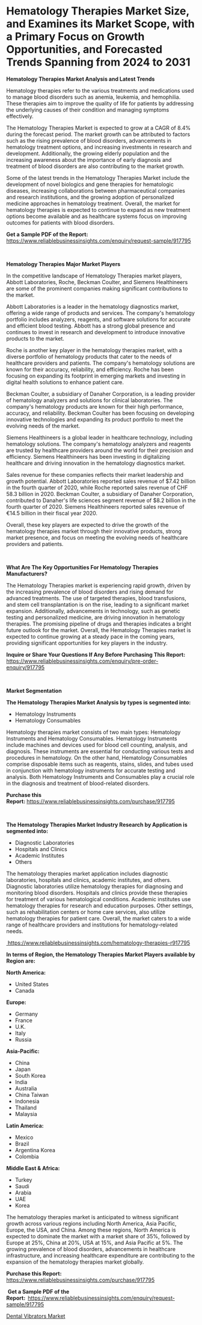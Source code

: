 <p><h1>Hematology Therapies Market Size, and Examines its Market Scope, with a Primary Focus on Growth Opportunities, and Forecasted Trends Spanning from 2024 to 2031</h1></p><p><strong>Hematology Therapies Market Analysis and Latest Trends</strong></p>
<p><p>Hematology therapies refer to the various treatments and medications used to manage blood disorders such as anemia, leukemia, and hemophilia. These therapies aim to improve the quality of life for patients by addressing the underlying causes of their condition and managing symptoms effectively.</p><p>The Hematology Therapies Market is expected to grow at a CAGR of 8.4% during the forecast period. The market growth can be attributed to factors such as the rising prevalence of blood disorders, advancements in hematology treatment options, and increasing investments in research and development. Additionally, the growing elderly population and the increasing awareness about the importance of early diagnosis and treatment of blood disorders are also contributing to the market growth.</p><p>Some of the latest trends in the Hematology Therapies Market include the development of novel biologics and gene therapies for hematologic diseases, increasing collaborations between pharmaceutical companies and research institutions, and the growing adoption of personalized medicine approaches in hematology treatment. Overall, the market for hematology therapies is expected to continue to expand as new treatment options become available and as healthcare systems focus on improving outcomes for patients with blood disorders.</p></p>
<p><strong>Get a Sample PDF of the Report:&nbsp;</strong> <a href="https://www.reliablebusinessinsights.com/enquiry/request-sample/917795">https://www.reliablebusinessinsights.com/enquiry/request-sample/917795</a></p>
<p>&nbsp;</p>
<p><strong>Hematology Therapies Major Market Players</strong></p>
<p><p>In the competitive landscape of Hematology Therapies market players, Abbott Laboratories, Roche, Beckman Coulter, and Siemens Healthineers are some of the prominent companies making significant contributions to the market.</p><p>Abbott Laboratories is a leader in the hematology diagnostics market, offering a wide range of products and services. The company's hematology portfolio includes analyzers, reagents, and software solutions for accurate and efficient blood testing. Abbott has a strong global presence and continues to invest in research and development to introduce innovative products to the market.</p><p>Roche is another key player in the hematology therapies market, with a diverse portfolio of hematology products that cater to the needs of healthcare providers and patients. The company's hematology solutions are known for their accuracy, reliability, and efficiency. Roche has been focusing on expanding its footprint in emerging markets and investing in digital health solutions to enhance patient care.</p><p>Beckman Coulter, a subsidiary of Danaher Corporation, is a leading provider of hematology analyzers and solutions for clinical laboratories. The company's hematology products are known for their high performance, accuracy, and reliability. Beckman Coulter has been focusing on developing innovative technologies and expanding its product portfolio to meet the evolving needs of the market.</p><p>Siemens Healthineers is a global leader in healthcare technology, including hematology solutions. The company's hematology analyzers and reagents are trusted by healthcare providers around the world for their precision and efficiency. Siemens Healthineers has been investing in digitalizing healthcare and driving innovation in the hematology diagnostics market.</p><p>Sales revenue for these companies reflects their market leadership and growth potential. Abbott Laboratories reported sales revenue of $7.42 billion in the fourth quarter of 2020, while Roche reported sales revenue of CHF 58.3 billion in 2020. Beckman Coulter, a subsidiary of Danaher Corporation, contributed to Danaher's life sciences segment revenue of $8.2 billion in the fourth quarter of 2020. Siemens Healthineers reported sales revenue of €14.5 billion in their fiscal year 2020.</p><p>Overall, these key players are expected to drive the growth of the hematology therapies market through their innovative products, strong market presence, and focus on meeting the evolving needs of healthcare providers and patients.</p></p>
<p>&nbsp;</p>
<p><strong>What Are The Key Opportunities For Hematology Therapies Manufacturers?</strong></p>
<p><p>The Hematology Therapies market is experiencing rapid growth, driven by the increasing prevalence of blood disorders and rising demand for advanced treatments. The use of targeted therapies, blood transfusions, and stem cell transplantation is on the rise, leading to a significant market expansion. Additionally, advancements in technology, such as genetic testing and personalized medicine, are driving innovation in hematology therapies. The promising pipeline of drugs and therapies indicates a bright future outlook for the market. Overall, the Hematology Therapies market is expected to continue growing at a steady pace in the coming years, providing significant opportunities for key players in the industry.</p></p>
<p><strong>Inquire or Share Your Questions If Any Before Purchasing This Report:</strong> <a href="https://www.reliablebusinessinsights.com/enquiry/pre-order-enquiry/917795">https://www.reliablebusinessinsights.com/enquiry/pre-order-enquiry/917795</a></p>
<p>&nbsp;</p>
<p><strong>Market Segmentation</strong></p>
<p><strong>The Hematology Therapies Market Analysis by types is segmented into:</strong></p>
<p><ul><li>Hematology Instruments</li><li>Hematology Consumables</li></ul></p>
<p><p>Hematology therapies market consists of two main types: Hematology Instruments and Hematology Consumables. Hematology Instruments include machines and devices used for blood cell counting, analysis, and diagnosis. These instruments are essential for conducting various tests and procedures in hematology. On the other hand, Hematology Consumables comprise disposable items such as reagents, stains, slides, and tubes used in conjunction with hematology instruments for accurate testing and analysis. Both Hematology Instruments and Consumables play a crucial role in the diagnosis and treatment of blood-related disorders.</p></p>
<p><strong>Purchase this Report:&nbsp;</strong><a href="https://www.reliablebusinessinsights.com/purchase/917795">https://www.reliablebusinessinsights.com/purchase/917795</a></p>
<p>&nbsp;</p>
<p><strong>The Hematology Therapies Market Industry Research by Application is segmented into:</strong></p>
<p><ul><li>Diagnostic Laboratories</li><li>Hospitals and Clinics</li><li>Academic Institutes</li><li>Others</li></ul></p>
<p><p>The hematology therapies market application includes diagnostic laboratories, hospitals and clinics, academic institutes, and others. Diagnostic laboratories utilize hematology therapies for diagnosing and monitoring blood disorders. Hospitals and clinics provide these therapies for treatment of various hematological conditions. Academic institutes use hematology therapies for research and education purposes. Other settings, such as rehabilitation centers or home care services, also utilize hematology therapies for patient care. Overall, the market caters to a wide range of healthcare providers and institutions for hematology-related needs.</p></p>
<p><a href="https://www.reliablebusinessinsights.com/hematology-therapies-r917795">&nbsp;https://www.reliablebusinessinsights.com/hematology-therapies-r917795</a></p>
<p><strong>In terms of Region, the Hematology Therapies Market Players available by Region are:</strong></p>
<p>
    <p> <strong> North America: </strong>
        <ul>
            <li>United States</li>
            <li>Canada</li>
        </ul>
        </p> 
    <p> <strong> Europe: </strong>
        <ul>
            <li>Germany</li>
            <li>France</li>
            <li>U.K.</li>
            <li>Italy</li>
            <li>Russia</li>
        </ul>
        </p> 
    <p> <strong> Asia-Pacific: </strong>
        <ul>
            <li>China</li>
            <li>Japan</li>
            <li>South Korea</li>
            <li>India</li>
            <li>Australia</li>
            <li>China Taiwan</li>
            <li>Indonesia</li>
            <li>Thailand</li>
            <li>Malaysia</li>
        </ul>
        </p> 
    <p> <strong> Latin America: </strong>
        <ul>
            <li>Mexico</li>
            <li>Brazil</li>
            <li>Argentina Korea</li>
            <li>Colombia</li>
        </ul>
        </p> 
    <p> <strong> Middle East & Africa: </strong>
        <ul>
            <li>Turkey</li>
            <li>Saudi</li>
            <li>Arabia</li>
            <li>UAE</li>
            <li>Korea</li>
        </ul>
    </p>
    </p>
<p><p>The hematology therapies market is anticipated to witness significant growth across various regions including North America, Asia Pacific, Europe, the USA, and China. Among these regions, North America is expected to dominate the market with a market share of 35%, followed by Europe at 25%, China at 20%, USA at 15%, and Asia Pacific at 5%. The growing prevalence of blood disorders, advancements in healthcare infrastructure, and increasing healthcare expenditure are contributing to the expansion of the hematology therapies market globally.</p></p>
<p><strong>Purchase this Report: </strong><a href="https://www.reliablebusinessinsights.com/purchase/917795">https://www.reliablebusinessinsights.com/purchase/917795</a></p>
<p>&nbsp;<strong>Get a Sample PDF of the Report:&nbsp;&nbsp;</strong><a href="https://www.reliablebusinessinsights.com/enquiry/request-sample/917795">https://www.reliablebusinessinsights.com/enquiry/request-sample/917795</a></p>
<p><strong></strong></p>
<p><p><a href="https://github.com/yazulaeha/Market-Research-Report-List-1/blob/main/dental-vibrators-market.md">Dental Vibrators Market</a></p></p>